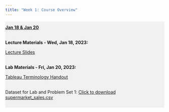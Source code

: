 ```yaml
---
title: "Week 1: Course Overview"
---
```


<div style="background-color:rgba(0, 0, 0, 0.0470588); text-align:left; vertical-align: middle; padding:10px 0;">
<b><u>Jan 18 & Jan 20</u></b> <br> <br>

<b>Lecture Materials - Wed, Jan 18, 2023:</b> <br>

<a  href="/materials/unit_00/lecture_00_week_01.html" target="_blank">Lecture Slides</a> <br> <br>

<b>Lab Materials - Fri, Jan 20, 2023:</b> <br>

<a  href="/materials/unit_00/handout_00_week_01.html" target="_blank">Tableau Terminology Handout</a> <br> <br>

Dataset for Lab and Problem Set 1: <a  href="/materials/unit_00/supermarket_sales.csv" target="_blank">Click to download supermarket_sales.csv</a>

</div>

